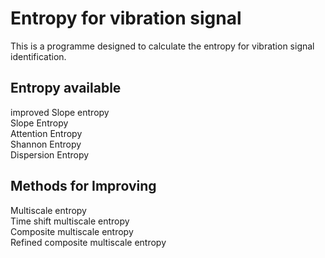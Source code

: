 # Entropy for vibration signal
This is a programme designed to calculate the entropy for vibration signal identification.

## Entropy available
improved Slope entropy  
Slope Entropy  
Attention Entropy  
Shannon Entropy  
Dispersion Entropy
## Methods for Improving
Multiscale entropy  
Time shift multiscale entropy  
Composite multiscale entropy  
Refined composite multiscale entropy  
